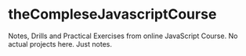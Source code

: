 # theCompleseJavascriptCourse

Notes, Drills and Practical Exercises from online JavaScript Course. No actual projects here. Just notes.
